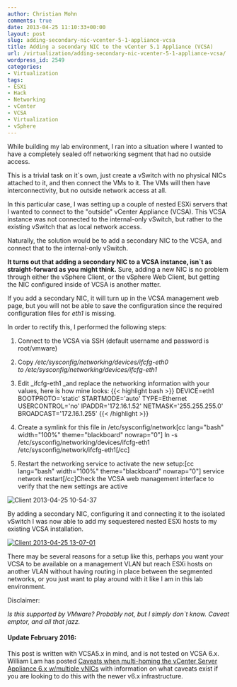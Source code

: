 ```yaml
---
author: Christian Mohn
comments: true
date: 2013-04-25 11:10:33+00:00
layout: post
slug: adding-secondary-nic-vcenter-5-1-appliance-vcsa
title: Adding a secondary NIC to the vCenter 5.1 Appliance (VCSA)
url: /virtualization/adding-secondary-nic-vcenter-5-1-appliance-vcsa/
wordpress_id: 2549
categories:
- Virtualization
tags:
- ESXi
- Hack
- Networking
- vCenter
- VCSA
- Virtualization
- vSphere
---
```


While building my lab environment, I ran into a situation where I wanted to have a completely sealed off networking segment that had no outside access.

This is a trivial task on it`s own, just create a vSwitch with no physical NICs attached to it, and then connect the VMs to it. The VMs will then have interconnectivity, but no outside network access at all.

In this particular case, I was setting up a couple of nested ESXi servers that I wanted to connect to the "outside" vCenter Appliance (VCSA). This VCSA instance was not connected to the internal-only vSwitch, but rather to the existing vSwitch that as local network access.

Naturally, the solution would be to add a secondary NIC to the VCSA, and connect that to the internal-only vSwitch.

**It turns out that adding a secondary NIC to a VCSA instance, isn`t as straight-forward as you might think.** Sure, adding a new NIC is no problem through either the vSphere Client, or the vSphere Web Client, but getting the NIC configured inside of VCSA is another matter.

If you add a secondary NIC, it will turn up in the VCSA management web page, but you will not be able to save the configuration since the required configuration files for _eth1_ is missing.

In order to rectify this, I performed the following steps:




    
  1. Connect to the VCSA via SSH (default username and password is root/vmware)

    
  2. Copy _/etc/sysconfig/networking/devices/ifcfg-eth0 to /etc/sysconfig/networking/devices/ifcfg-eth1_

    
  3. Edit _ifcfg-eth1 _and replace the networking information with your values, here is how mine looks:
{{< highlight bash >}}
DEVICE=eth1
BOOTPROTO='static'
STARTMODE='auto'
TYPE=Ethernet
USERCONTROL='no'
IPADDR='172.16.1.52'
NETMASK='255.255.255.0'
BROADCAST='172.16.1.255'
{{< /highlight >}}
    
  4. Create a symlink for this file in /etc/sysconfig/network[cc lang="bash" width="100%" theme="blackboard" nowrap="0"]
ln -s /etc/sysconfig/networking/devices/ifcfg-eth1 /etc/sysconfig/network/ifcfg-eth1[/cc]

    
  5. Restart the networking service to activate the new setup:[cc lang="bash" width="100%" theme="blackboard" nowrap="0"]
service network restart[/cc]Check the VCSA web management interface to verify that the new settings are active



![Client 2013-04-25 10-54-37](/img/Client-2013-04-25-10-54-37-300x200.png)

By adding a secondary NIC, configuring it and connecting it to the isolated vSwitch I was now able to add my sequestered nested ESXi hosts to my existing VCSA installation.



[![Client 2013-04-25 13-07-01](/img/Client-2013-04-25-13-07-01-300x116.png)](/img/Client-2013-04-25-13-07-01.png)

There may be several reasons for a setup like this, perhaps you want your VCSA to be available on a management VLAN but reach ESXi hosts on another VLAN without having routing in place between the segmented networks, or you just want to play around with it like I am in this lab environment.

Disclaimer:

_Is this supported by VMware? Probably not, but I simply don`t know. Caveat emptor, and all that jazz._



#### Update February 2016:



This post is written with VCSA5.x in mind, and is not tested on VCSA 6.x. William Lam has posted [Caveats when multi-homing the vCenter Server Appliance 6.x w/multiple vNICs](http://www.virtuallyghetto.com/2016/02/caveats-when-multi-homing-the-vcenter-server-appliance-6-x-wmultiple-vnics.html) with information on what caveats exist if you are looking to do this with the newer v6.x infrastructure.

